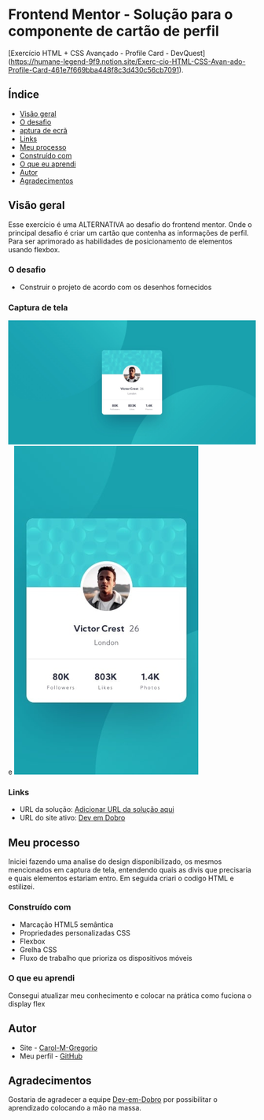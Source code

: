 # Frontend Mentor - Solução para o componente de cartão de perfil

[Exercício HTML + CSS Avançado - Profile Card - DevQuest] (https://humane-legend-9f9.notion.site/Exerc-cio-HTML-CSS-Avan-ado-Profile-Card-461e7f669bba448f8c3d430c56cb7091).  

## Índice

  - [Visão geral](#overview)
  - [O desafio](#the-challenge)
  - [aptura de ecrã](#screenshot)
  - [Links](#links)
  - [Meu processo](#my-process)
  - [Construído com](#built-with)
  - [O que eu aprendi](#what-i-learned)
  - [Autor](#author)
  - [Agradecimentos](#acknowledgments)


## Visão geral

Esse exercício é uma ALTERNATIVA ao desafio do frontend mentor. Onde o principal desafio é criar um cartão que contenha as informações de perfil. Para ser aprimorado as habilidades de posicionamento de elementos usando flexbox.


### O desafio

- Construir o projeto de acordo com os desenhos fornecidos


### Captura de tela

![](./design/desktop-design.jpg) e ![](./design/mobile-design.jpg)


### Links

- URL da solução: [Adicionar URL da solução aqui]()
- URL do site ativo: [Dev em Dobro ](https://humane-legend-9f9.notion.site/Exerc-cio-HTML-CSS-Avan-ado-Profile-Card-461e7f669bba448f8c3d430c56cb7091)

## Meu processo

Iniciei fazendo uma analise do design disponibilizado, os mesmos mencionados em captura de tela, entendendo quais as divis que precisaria e quais elementos estariam entro. Em seguida criari o codigo HTML e estilizei.

### Construído com

- Marcação HTML5 semântica
- Propriedades personalizadas CSS
- Flexbox
- Grelha CSS
- Fluxo de trabalho que prioriza os dispositivos móveis


### O que eu aprendi

Consegui atualizar meu conhecimento e colocar na prática como fuciona o display flex


## Autor

- Site - [Carol-M-Gregorio](https://www.your-site.com)
- Meu perfil - [GitHub](https://github.com/Carol-M-Gregorio)



## Agradecimentos

Gostaria de agradecer a equipe [Dev-em-Dobro](https://github.com/Dev-em-Dobro) por possibilitar o aprendizado colocando a mão na massa.
